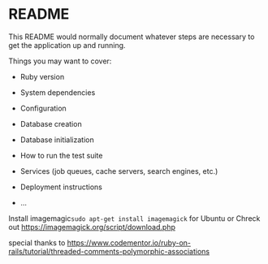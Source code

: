 # README

This README would normally document whatever steps are necessary to get the
application up and running.

Things you may want to cover:

* Ruby version

* System dependencies

* Configuration

* Database creation

* Database initialization

* How to run the test suite

* Services (job queues, cache servers, search engines, etc.)

* Deployment instructions

* ...

Install imagemagic`sudo apt-get install imagemagick` for Ubuntu
or Chreck out https://imagemagick.org/script/download.php

special thanks to 
https://www.codementor.io/ruby-on-rails/tutorial/threaded-comments-polymorphic-associations
